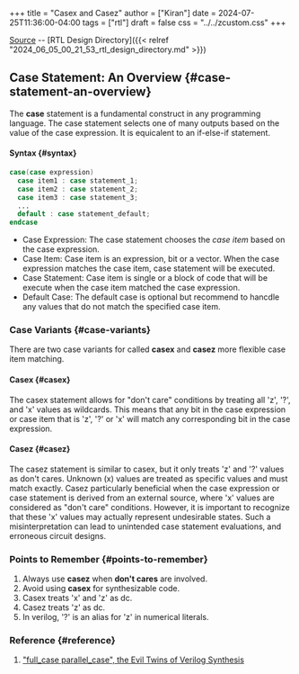 +++
title = "Casex and Casez"
author = ["Kiran"]
date = 2024-07-25T11:36:00-04:00
tags = ["rtl"]
draft = false
css = "../../zcustom.css"
+++

[Source](https://github.com/24x7fpga/RTL/tree/master/rtl_designs/casex_nd_casez) -- [RTL Design Directory]({{< relref "2024_06_05_00_21_53_rtl_design_directory.md" >}})


## Case Statement: An Overview {#case-statement-an-overview}

The **case** statement is a fundamental construct in any programming language. The case statement selects one of many outputs based on the value of the case expression. It is equicalent to an if-else-if statement.


#### Syntax {#syntax}

```verilog
case(case expression)
  case item1 : case statement_1;
  case item2 : case statement_2;
  case item3 : case statement_3;
  ...
  default : case statement_default;
endcase
```

-   Case Expression: The case statement chooses the _case item_ based on the case expression.
-   Case Item: Case item is an expression,  bit or a vector. When the case expression matches the case item, case statement will be executed.
-   Case Statement: Case item is single or a block of code that will be execute when the case item matched the case expression.
-   Default Case: The default case is optional but recommend to hancdle any values that do not match the specified case item.


### Case Variants {#case-variants}

There are two case variants for called **casex** and **casez** more flexible case item matching.


#### Casex {#casex}

The casex statement allows for "don't care" conditions by treating all 'z', '?', and 'x' values as wildcards. This means that any bit in the case expression or case item that is 'z', '?' or 'x' will match any corresponding bit in the case expression.


#### Casez {#casez}

The casez statement is similar to casex, but it only treats 'z' and '?' values as don't cares. Unknown (x) values are treated as specific values and must match exactly. Casez particularly beneficial when the case expression or case statement is derived from an external source, where 'x' values are considered as "don't care" conditions. However, it is important to recognize that these 'x' values may actually represent undesirable states. Such a misinterpretation can lead to unintended case statement evaluations, and erroneous circuit designs.


### Points to Remember {#points-to-remember}

1.  Always use **casez** when **don't cares** are involved.
2.  Avoid using **casex** for synthesizable code.
3.  Casex treats 'x' and 'z' as dc.
4.  Casez treats 'z' as dc.
5.  In verilog, '?' is an alias for 'z' in numerical literals.


### Reference {#reference}

1.  ["full_case parallel_case", the Evil Twins of Verilog Synthesis](http://www.sunburst-design.com/papers/CummingsSNUG1999Boston_FullParallelCase_rev1_1.pdf)
